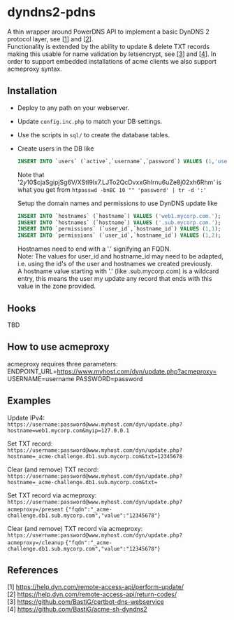 # dyndns2-pdns

A thin wrapper around PowerDNS API to implement a basic DynDNS 2 protocol layer, see [[1](#references)] and [[2](#references)].\
Functionality is extended by the ability to update & delete TXT records making this usable for name validation by letsencrypt, see [[3](#references)] and [[4](#refrences)]. In order to support embedded installations of acme clients we also support acmeproxy syntax.

## Installation

* Deploy to any path on your webserver.
* Update `config.inc.php` to match your DB settings.
* Use the scripts in `sql/` to create the database tables.
* Create users in the DB like
  ```sql
  INSERT INTO `users` (`active`,`username`,`password`) VALUES (1,'username','$2y$10$cjaSgipjSg6V/XStI9lx7.LJTo2QcDvxxGhlrnu6uZe8j02xh6Rhm')
  ```
  Note that '$2y$10$cjaSgipjSg6V/XStI9lx7.LJTo2QcDvxxGhlrnu6uZe8j02xh6Rhm' is what you get from `htpasswd -bnBC 10 "" 'password' | tr -d ':'`
  
  Setup the domain names and permissions to use DynDNS update like
  ```sql
  INSERT INTO `hostnames` (`hostname`) VALUES ('web1.mycorp.com.');
  INSERT INTO `hostnames` (`hostname`) VALUES ('.sub.mycorp.com.');
  INSERT INTO `permissions` (`user_id`,`hostname_id`) VALUES (1,1);
  INSERT INTO `permissions` (`user_id`,`hostname_id`) VALUES (1,2);
  ```
  Hostnames need to end with a '.' signifying an FQDN.\
  Note: The values for user_id and hostname_id may need to be adapted, i.e. using the id's of the user and hostnames we created previously.\
  A hostname value starting with '.' (like .sub.mycorp.com) is a wildcard entry, this means the user my update any record that ends with this value in the zone provided.


## Hooks

TBD


## How to use acmeproxy

acmeproxy requires three parameters:
ENDPOINT_URL=https://www.myhost.com/dyn/update.php?acmeproxy=
USERNAME=username
PASSWORD=password


## Examples

Update IPv4:\
`https://username:password@www.myhost.com/dyn/update.php?hostname=web1.mycorp.com&myip=127.0.0.1`

Set TXT record:\
`https://username:password@www.myhost.com/dyn/update.php?hostname=_acme-challenge.db1.sub.mycorp.com&txt=12345678`

Clear (and remove) TXT record:\
`https://username:password@www.myhost.com/dyn/update.php?hostname=_acme-challenge.db1.sub.mycorp.com&txt=`

Set TXT record via acmeproxy:\
`https://username:password@www.myhost.com/dyn/update.php?acmeproxy=/present`
`{"fqdn":"_acme-challenge.db1.sub.mycorp.com","value":"12345678"}`

Clear (and remove) TXT record via acmeproxy:\
`https://username:password@www.myhost.com/dyn/update.php?acmeproxy=/cleanup`
`{"fqdn":"_acme-challenge.db1.sub.mycorp.com","value":"12345678"}`


## References

[1] https://help.dyn.com/remote-access-api/perform-update/ \
[2] https://help.dyn.com/remote-access-api/return-codes/ \
[3] https://github.com/BastiG/certbot-dns-webservice \
[4] https://github.com/BastiG/acme-sh-dyndns2
